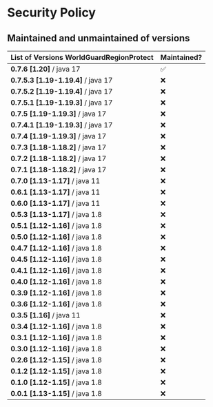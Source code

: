 # Security Policy

## Maintained and unmaintained of versions
| List of Versions WorldGuardRegionProtect | Maintained?        |
|------------------------------------------|--------------------|
| **0.7.6 [1.20]** / java 17               | :white_check_mark: |
| **0.7.5.3 [1.19-1.19.4]** / java 17      | :x:                |
| **0.7.5.2 [1.19-1.19.4]** / java 17      | :x:                |
| **0.7.5.1 [1.19-1.19.3]** / java 17      | :x:                |
| **0.7.5 [1.19-1.19.3]** / java 17        | :x:                |
| **0.7.4.1 [1.19-1.19.3]** / java 17      | :x:                |
| **0.7.4 [1.19-1.19.3]** / java 17        | :x:                |
| **0.7.3 [1.18-1.18.2]** / java 17        | :x:                |
| **0.7.2 [1.18-1.18.2]** / java 17        | :x:                |
| **0.7.1 [1.18-1.18.2]** / java 17        | :x:                |
| **0.7.0 [1.13-1.17]** / java 11          | :x:                |
| **0.6.1 [1.13-1.17]** / java 11          | :x:                |
| **0.6.0 [1.13-1.17]** / java 11          | :x:                |
| **0.5.3 [1.13-1.17]** / java 1.8         | :x:                |
| **0.5.1 [1.12-1.16]** / java 1.8         | :x:                |
| **0.5.0 [1.12-1.16]** / java 1.8         | :x:                |
| **0.4.7 [1.12-1.16]** / java 1.8         | :x:                |
| **0.4.5 [1.12-1.16]** / java 1.8         | :x:                |
| **0.4.1 [1.12-1.16]** / java 1.8         | :x:                |
| **0.4.0 [1.12-1.16]** / java 1.8         | :x:                |
| **0.3.9 [1.12-1.16]** / java 1.8         | :x:                |
| **0.3.6 [1.12-1.16]** / java 1.8         | :x:                |
| **0.3.5 [1.16]**      / java 11          | :x:                |
| **0.3.4 [1.12-1.16]** / java 1.8         | :x:                |
| **0.3.1 [1.12-1.16]** / java 1.8         | :x:                |
| **0.3.0 [1.12-1.16]** / java 1.8         | :x:                |
| **0.2.6 [1.12-1.15]** / java 1.8         | :x:                |
| **0.1.2 [1.12-1.15]** / java 1.8         | :x:                |
| **0.1.0 [1.12-1.15]** / java 1.8         | :x:                |
| **0.0.1 [1.13-1.15]** / java 1.8         | :x:                |
